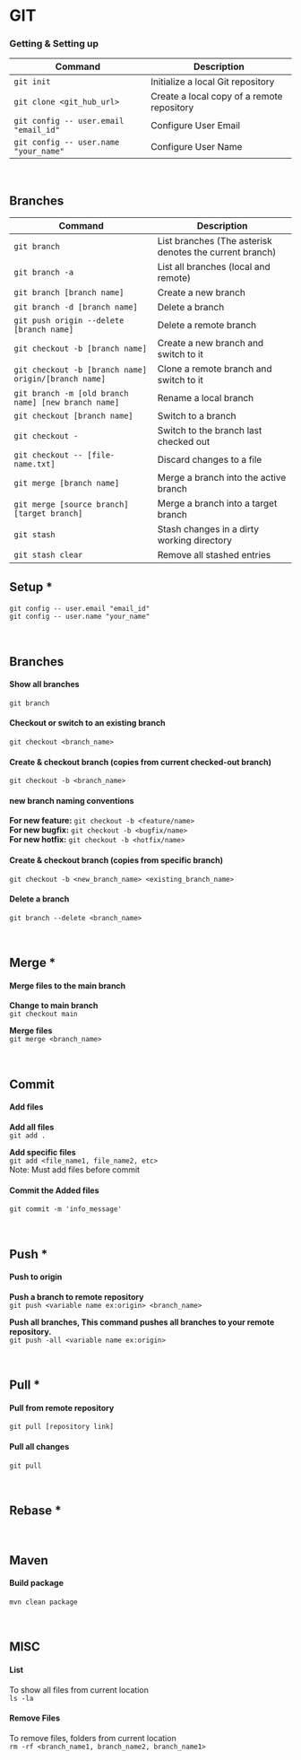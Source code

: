  
# GIT

 ### Getting & Setting up 

| Command | Description |
| ------- | ----------- |
| `git init` | Initialize a local Git repository |
| `git clone <git_hub_url>` | Create a local copy of a remote repository |
| `git config -- user.email "email_id"` | Configure  User Email |
| `git config -- user.name "your_name"` | Configure  User Name |

<br>

## Branches

| Command | Description |
| ------- | ----------- |
| `git branch` | List branches (The asterisk denotes the current branch) |
| `git branch -a` | List all branches (local and remote) |
| `git branch [branch name]` | Create a new branch |
| `git branch -d [branch name]` | Delete a branch |
| `git push origin --delete [branch name]` | Delete a remote branch |
| `git checkout -b [branch name]` | Create a new branch and switch to it |
| `git checkout -b [branch name] origin/[branch name]` | Clone a remote branch and switch to it |
| `git branch -m [old branch name] [new branch name]` | Rename a local branch |
| `git checkout [branch name]` | Switch to a branch |
| `git checkout -` | Switch to the branch last checked out |
| `git checkout -- [file-name.txt]` | Discard changes to a file |
| `git merge [branch name]` | Merge a branch into the active branch |
| `git merge [source branch] [target branch]` | Merge a branch into a target branch |
| `git stash` | Stash changes in a dirty working directory |
| `git stash clear` | Remove all stashed entries |



## Setup *
#### 
`git config -- user.email "email_id"` <br>
`git config -- user.name "your_name"`

<br>

## Branches
#### Show all branches
 `git branch`
 
#### Checkout or switch to an existing branch
`git checkout <branch_name>`

#### Create & checkout branch (copies from current checked-out branch)
   `git checkout -b <branch_name>`
   
#### new branch naming conventions 
 **For new feature:**  `git checkout -b <feature/name>` <br>
 **For new bugfix:**  `git checkout -b <bugfix/name>` <br>
 **For new hotfix:**  `git checkout -b <hotfix/name>`
   
#### Create & checkout branch (copies from specific branch)
   `git checkout -b <new_branch_name> <existing_branch_name>`
 
#### Delete a branch
  ` git branch --delete <branch_name> `

<br>

## Merge *
#### Merge files to the main branch
**Change to main branch** <br>
  ` git checkout main `

**Merge files** <br>
  ` git merge <branch_name> `

<br> 

## Commit
#### Add files
  **Add all files** <br>
 ` git add . ` <br>
 
  **Add specific files** <br>
   ` git add <file_name1, file_name2, etc> ` <br>
 Note: Must add files before commit
 
#### Commit the Added files
` git commit -m 'info_message' `

<br>

## Push *
#### Push to origin
**Push a branch to remote repository** <br>
` git push <variable name ex:origin> <branch_name> `
  
**Push all branches, This command pushes all branches to your remote repository.** <br>
` git push -all <variable name ex:origin> `

<br>

## Pull *
#### Pull from remote repository 
` git pull [repository link] `

#### Pull all changes 
` git pull `

<br>

## Rebase *

<br> 

## Maven
#### Build package
` mvn clean package `

<br> 


## MISC
#### List
To show all files from current location <br>
` ls -la `


#### Remove Files
To remove files, folders from current location <br>
` rm -rf <branch_name1, branch_name2, branch_name1> `

